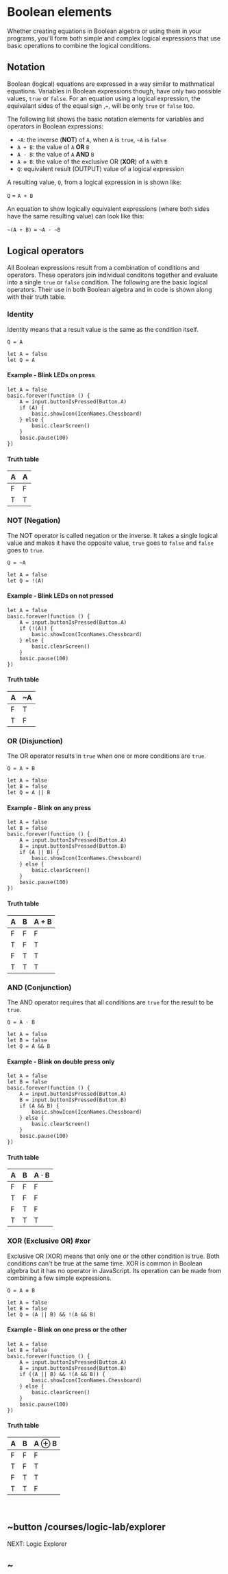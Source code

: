# Boolean elements

Whether creating equations in Boolean algebra or using them in your programs, you'll form both simple and complex logical expressions that use basic operations to combine the logical conditions.

## Notation

Boolean (logical) equations are expressed in a way similar to mathmatical equations. Variables in Boolean expressions though, have only two possible values, ``true`` or ``false``. For an equation using a logical expression, the equivalant sides of the equal sign ,``=``, will be only ``true`` or ``false`` too.

The following list shows the basic notation elements for variables and operators in Boolean expressions:

* ``~A``: the inverse (**NOT**) of ``A``, when ``A`` is ``true``, ``~A`` is ``false``
* ``A + B``: the value of ``A`` **OR** ``B``
* ``A · B``: the value of ``A`` **AND** ``B``
* ``A ⊕ B``: the value of the exclusive OR (**XOR**) of ``A`` with ``B``
* ``Q``: equivalent result (OUTPUT) value of a logical expression

A resulting value, ``Q``, from a logical expression in is shown like:

``Q`` = ``A + B``

An equation to show logically equivalent expressions (where both sides have the same resulting value) can look like this:

``~(A + B)`` = ``~A · ~B``

## Logical operators

All Boolean expressions result from a combination of conditions and operators. These operators join individual conditons together and evaluate into a single ``true`` or ``false`` condition. The following are the basic logical operators. Their use in both Boolean algebra and in code is shown along with their truth table.

### Identity

Identity means that a result value is the same as the condition itself.

``Q = A``

```block
let A = false
let Q = A
```

#### Example - Blink LEDs on press

```blocks
let A = false
basic.forever(function () {
    A = input.buttonIsPressed(Button.A)
    if (A) {
        basic.showIcon(IconNames.Chessboard)
    } else {
        basic.clearScreen()
    }
    basic.pause(100)
})
```

#### Truth table

A | A
-|-
F | F
T | T

### NOT (Negation)

The NOT operator is called negation or the inverse. It takes a single logical value and makes it have the opposite value, ``true`` goes to ``false`` and ``false`` goes to ``true``.

``Q = ~A``

```block
let A = false
let Q = !(A)
```

#### Example - Blink LEDs on not pressed

```blocks
let A = false
basic.forever(function () {
    A = input.buttonIsPressed(Button.A)
    if (!(A)) {
        basic.showIcon(IconNames.Chessboard)
    } else {
        basic.clearScreen()
    }
    basic.pause(100)
})
```

#### Truth table

A | ~A
-|-
F | T
T | F

### OR (Disjunction)

The OR operator results in ``true`` when one or more conditions are ``true``.

``Q = A + B``

```block
let A = false
let B = false
let Q = A || B
```

#### Example - Blink on any press

```blocks
let A = false
let B = false
basic.forever(function () {
    A = input.buttonIsPressed(Button.A)
    B = input.buttonIsPressed(Button.B)
    if (A || B) {
        basic.showIcon(IconNames.Chessboard)
    } else {
        basic.clearScreen()
    }
    basic.pause(100)
})
```

#### Truth table

A | B | A + B
-|-|-
F | F | F
T | F | T
F | T | T
T | T | T

### AND (Conjunction)

The AND operator requires that all conditions are ``true`` for the result to be ``true``.

``Q = A · B``

```block
let A = false
let B = false
let Q = A && B
```

#### Example - Blink on double press only

```blocks
let A = false
let B = false
basic.forever(function () {
    A = input.buttonIsPressed(Button.A)
    B = input.buttonIsPressed(Button.B)
    if (A && B) {
        basic.showIcon(IconNames.Chessboard)
    } else {
        basic.clearScreen()
    }
    basic.pause(100)
})
```

#### Truth table

A | B | A · B
-|-|-
F | F | F
T | F | F
F | T | F
T | T | T

### XOR (Exclusive OR) #xor

Exclusive OR (XOR) means that only one or the other condition is true. Both conditions can't be true at the same time. XOR is common in Boolean algebra but it has no operator in JavaScript. Its operation can be made from combining a few simple expressions.

``Q = A ⊕ B``

```block
let A = false
let B = false
let Q = (A || B) && !(A && B)
```

#### Example - Blink on one press or the other

```blocks
let A = false
let B = false
basic.forever(function () {
    A = input.buttonIsPressed(Button.A)
    B = input.buttonIsPressed(Button.B)
    if ((A || B) && !(A && B)) {
        basic.showIcon(IconNames.Chessboard)
    } else {
        basic.clearScreen()
    }
    basic.pause(100)
})
```

#### Truth table

A | B | A ⊕ B
-|-|-
F | F | F
T | F | T
F | T | T
T | T | F
<br/>

## ~button /courses/logic-lab/explorer

NEXT: Logic Explorer

## ~
